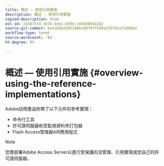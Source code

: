 ```yaml
---
title: 概述 — 使用引用實施
description: 概述 — 使用引用實施
copied-description: true
exl-id: 2a5075f4-3e7b-4e4c-b69d-c044b064e282
source-git-commit: be43bbbd1051886c8979ff590a3197b2a7249b6a
workflow-type: tm+mt
source-wordcount: '61'
ht-degree: 0%

---
```


# 概述 — 使用引用實施 {#overview-using-the-reference-implementations}

Adobe訪問產品附帶了以下元件的參考實現：

* 命令行工具
* 許可證伺服器和受監視資料夾打包器
* Flash Access管理器AIR應用程式

>[!NOTE]
>
>您應部署Adobe Access Server以進行受保護的流管理、引用實現或您自己的許可證伺服器。
